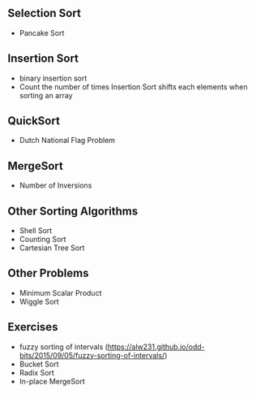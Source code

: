 Selection Sort
----
  * Pancake Sort

Insertion Sort
----
  * binary insertion sort
  * Count the number of times Insertion Sort shifts each elements when sorting an array

QuickSort
----
  * Dutch National Flag Problem

MergeSort
----
  * Number of Inversions

Other Sorting Algorithms
----
  * Shell Sort
  * Counting Sort
  * Cartesian Tree Sort

Other Problems
----
  * Minimum Scalar Product
  * Wiggle Sort

Exercises
----
* fuzzy sorting of intervals (https://alw231.github.io/odd-bits/2015/09/05/fuzzy-sorting-of-intervals/)
* Bucket Sort
* Radix Sort
* In-place MergeSort
